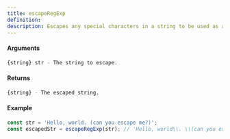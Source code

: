```yaml
---
title: escapeRegExp
definition: 
description: Escapes any special characters in a string to be used as a regular expression.
---
```



#### Arguments


```bash
{string} str - The string to escape.
```


#### Returns


```bash
{string} - The escaped string.
```


#### Example


```ts
const str = 'Hello, world. (can you escape me?)';const escapedStr = escapeRegExp(str); // 'Hello, world\\. \\(can you escape me\\?\\)'
```